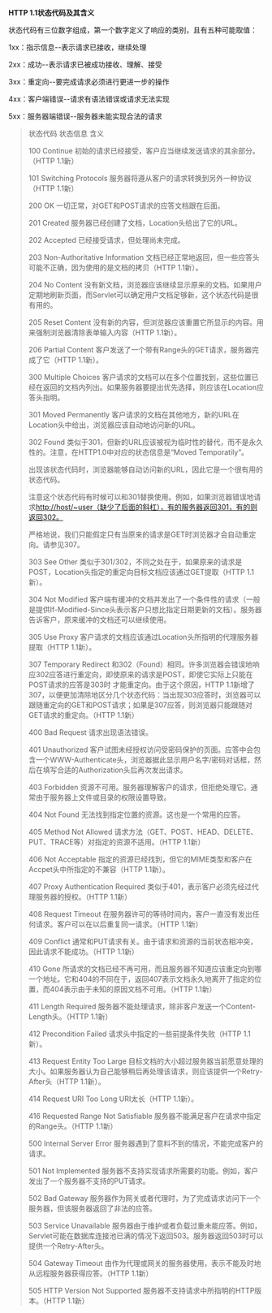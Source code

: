

**HTTP 1.1状态代码及其含义**

状态代码有三位数字组成，第一个数字定义了响应的类别，且有五种可能取值：

1xx：指示信息--表示请求已接收，继续处理

2xx：成功--表示请求已被成功接收、理解、接受

3xx：重定向--要完成请求必须进行更进一步的操作

4xx：客户端错误--请求有语法错误或请求无法实现

5xx：服务器端错误--服务器未能实现合法的请求

> 状态代码 状态信息 含义
>
> 100 Continue 初始的请求已经接受，客户应当继续发送请求的其余部分。（HTTP 1.1新）
>
> 101 Switching Protocols 服务器将遵从客户的请求转换到另外一种协议（HTTP 1.1新）
>
> 200 OK 一切正常，对GET和POST请求的应答文档跟在后面。
>
> 201 Created 服务器已经创建了文档，Location头给出了它的URL。
>
> 202 Accepted 已经接受请求，但处理尚未完成。
>
> 203 Non-Authoritative Information 文档已经正常地返回，但一些应答头可能不正确，因为使用的是文档的拷贝（HTTP 1.1新）。
>
> 204 No Content 没有新文档，浏览器应该继续显示原来的文档。如果用户定期地刷新页面，而Servlet可以确定用户文档足够新，这个状态代码是很有用的。
>
> 205 Reset Content 没有新的内容，但浏览器应该重置它所显示的内容。用来强制浏览器清除表单输入内容（HTTP 1.1新）。
>
> 206 Partial Content 客户发送了一个带有Range头的GET请求，服务器完成了它（HTTP 1.1新）。
>
> 300 Multiple Choices 客户请求的文档可以在多个位置找到，这些位置已经在返回的文档内列出。如果服务器要提出优先选择，则应该在Location应答头指明。
>
> 301 Moved Permanently 客户请求的文档在其他地方，新的URL在Location头中给出，浏览器应该自动地访问新的URL。
>
> 302 Found 类似于301，但新的URL应该被视为临时性的替代，而不是永久性的。注意，在HTTP1.0中对应的状态信息是“Moved Temporatily”。
>
> 出现该状态代码时，浏览器能够自动访问新的URL，因此它是一个很有用的状态代码。
>
> 注意这个状态代码有时候可以和301替换使用。例如，如果浏览器错误地请求[http://host/~user（缺少了后面的斜杠），有的服务器返回301，有的则返回302。](http://host/~user（缺少了后面的斜杠），有的服务器返回301，有的则返回302。)
>
> 严格地说，我们只能假定只有当原来的请求是GET时浏览器才会自动重定向。请参见307。
>
> 303 See Other 类似于301/302，不同之处在于，如果原来的请求是POST，Location头指定的重定向目标文档应该通过GET提取（HTTP 1.1新）。
>
> 304 Not Modified 客户端有缓冲的文档并发出了一个条件性的请求（一般是提供If-Modified-Since头表示客户只想比指定日期更新的文档）。服务器告诉客户，原来缓冲的文档还可以继续使用。
>
> 305 Use Proxy 客户请求的文档应该通过Location头所指明的代理服务器提取（HTTP 1.1新）。
>
> 307 Temporary Redirect 和302（Found）相同。许多浏览器会错误地响应302应答进行重定向，即使原来的请求是POST，即使它实际上只能在POST请求的应答是303时 才能重定向。由于这个原因，HTTP 1.1新增了307，以便更加清除地区分几个状态代码：当出现303应答时，浏览器可以跟随重定向的GET和POST请求；如果是307应答，则浏览器只能跟随对GET请求的重定向。（HTTP 1.1新）
>
> 400 Bad Request 请求出现语法错误。
>
> 401 Unauthorized 客户试图未经授权访问受密码保护的页面。应答中会包含一个WWW-Authenticate头，浏览器据此显示用户名字/密码对话框，然后在填写合适的Authorization头后再次发出请求。
>
> 403 Forbidden 资源不可用。服务器理解客户的请求，但拒绝处理它。通常由于服务器上文件或目录的权限设置导致。
>
> 404 Not Found 无法找到指定位置的资源。这也是一个常用的应答。
>
> 405 Method Not Allowed 请求方法（GET、POST、HEAD、DELETE、PUT、TRACE等）对指定的资源不适用。（HTTP 1.1新）
>
> 406 Not Acceptable 指定的资源已经找到，但它的MIME类型和客户在Accpet头中所指定的不兼容（HTTP 1.1新）。
>
> 407 Proxy Authentication Required 类似于401，表示客户必须先经过代理服务器的授权。（HTTP 1.1新）
>
> 408 Request Timeout 在服务器许可的等待时间内，客户一直没有发出任何请求。客户可以在以后重复同一请求。（HTTP 1.1新）
>
> 409 Conflict 通常和PUT请求有关。由于请求和资源的当前状态相冲突，因此请求不能成功。（HTTP 1.1新）
>
> 410 Gone 所请求的文档已经不再可用，而且服务器不知道应该重定向到哪一个地址。它和404的不同在于，返回407表示文档永久地离开了指定的位置，而404表示由于未知的原因文档不可用。（HTTP 1.1新）
>
> 411 Length Required 服务器不能处理请求，除非客户发送一个Content-Length头。（HTTP 1.1新）
>
> 412 Precondition Failed 请求头中指定的一些前提条件失败（HTTP 1.1新）。
>
> 413 Request Entity Too Large 目标文档的大小超过服务器当前愿意处理的大小。如果服务器认为自己能够稍后再处理该请求，则应该提供一个Retry-After头（HTTP 1.1新）。
>
> 414 Request URI Too Long URI太长（HTTP 1.1新）。
>
> 416 Requested Range Not Satisfiable 服务器不能满足客户在请求中指定的Range头。（HTTP 1.1新）
>
> 500 Internal Server Error 服务器遇到了意料不到的情况，不能完成客户的请求。
>
> 501 Not Implemented 服务器不支持实现请求所需要的功能。例如，客户发出了一个服务器不支持的PUT请求。
>
> 502 Bad Gateway 服务器作为网关或者代理时，为了完成请求访问下一个服务器，但该服务器返回了非法的应答。
>
> 503 Service Unavailable 服务器由于维护或者负载过重未能应答。例如，Servlet可能在数据库连接池已满的情况下返回503。服务器返回503时可以提供一个Retry-After头。
>
> 504 Gateway Timeout 由作为代理或网关的服务器使用，表示不能及时地从远程服务器获得应答。（HTTP 1.1新）
>
> 505 HTTP Version Not Supported 服务器不支持请求中所指明的HTTP版本。（HTTP 1.1新）